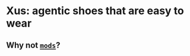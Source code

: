 # Xus: agentic shoes that are easy to wear

## Why not [`mods`](https://github.com/charmbracelet/mods)?